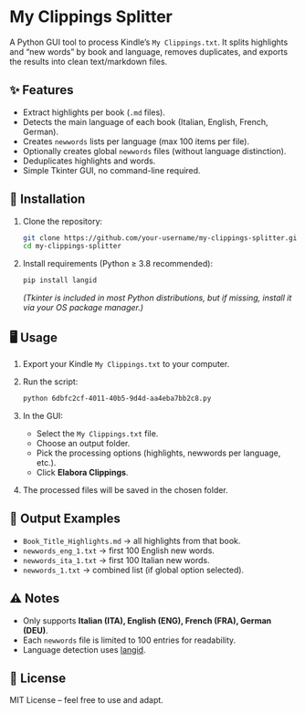 # My Clippings Splitter

A Python GUI tool to process Kindle’s `My Clippings.txt`.
It splits highlights and “new words” by book and language, removes duplicates, and exports the results into clean text/markdown files.

## ✨ Features

* Extract highlights per book (`.md` files).
* Detects the main language of each book (Italian, English, French, German).
* Creates `newwords` lists per language (max 100 items per file).
* Optionally creates global `newwords` files (without language distinction).
* Deduplicates highlights and words.
* Simple Tkinter GUI, no command-line required.

## 🚀 Installation

1. Clone the repository:

   ```bash
   git clone https://github.com/your-username/my-clippings-splitter.git
   cd my-clippings-splitter
   ```
2. Install requirements (Python ≥ 3.8 recommended):

   ```bash
   pip install langid
   ```

   *(Tkinter is included in most Python distributions, but if missing, install it via your OS package manager.)*

## 🖥️ Usage

1. Export your Kindle `My Clippings.txt` to your computer.

2. Run the script:

   ```bash
   python 6dbfc2cf-4011-40b5-9d4d-aa4eba7bb2c8.py
   ```

3. In the GUI:

   * Select the `My Clippings.txt` file.
   * Choose an output folder.
   * Pick the processing options (highlights, newwords per language, etc.).
   * Click **Elabora Clippings**.

4. The processed files will be saved in the chosen folder.

## 📂 Output Examples

* `Book_Title_Highlights.md` → all highlights from that book.
* `newwords_eng_1.txt` → first 100 English new words.
* `newwords_ita_1.txt` → first 100 Italian new words.
* `newwords_1.txt` → combined list (if global option selected).

## ⚠️ Notes

* Only supports **Italian (ITA), English (ENG), French (FRA), German (DEU)**.
* Each `newwords` file is limited to 100 entries for readability.
* Language detection uses [langid](https://github.com/saffsd/langid.py).

## 📜 License

MIT License – feel free to use and adapt.
